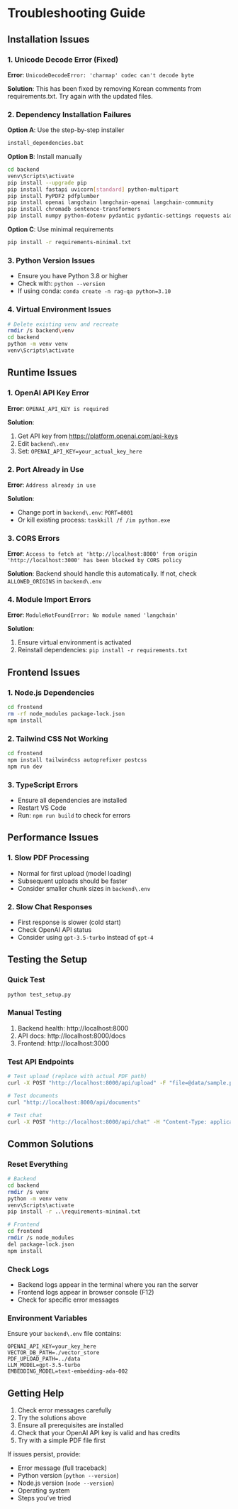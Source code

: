 # Troubleshooting Guide

## Installation Issues

### 1. Unicode Decode Error (Fixed)
**Error**: `UnicodeDecodeError: 'charmap' codec can't decode byte`

**Solution**: This has been fixed by removing Korean comments from requirements.txt. Try again with the updated files.

### 2. Dependency Installation Failures

**Option A**: Use the step-by-step installer
```bash
install_dependencies.bat
```

**Option B**: Install manually
```bash
cd backend
venv\Scripts\activate
pip install --upgrade pip
pip install fastapi uvicorn[standard] python-multipart
pip install PyPDF2 pdfplumber
pip install openai langchain langchain-openai langchain-community
pip install chromadb sentence-transformers
pip install numpy python-dotenv pydantic pydantic-settings requests aiofiles
```

**Option C**: Use minimal requirements
```bash
pip install -r requirements-minimal.txt
```

### 3. Python Version Issues
- Ensure you have Python 3.8 or higher
- Check with: `python --version`
- If using conda: `conda create -n rag-qa python=3.10`

### 4. Virtual Environment Issues
```bash
# Delete existing venv and recreate
rmdir /s backend\venv
cd backend
python -m venv venv
venv\Scripts\activate
```

## Runtime Issues

### 1. OpenAI API Key Error
**Error**: `OPENAI_API_KEY is required`

**Solution**:
1. Get API key from https://platform.openai.com/api-keys
2. Edit `backend\.env`
3. Set: `OPENAI_API_KEY=your_actual_key_here`

### 2. Port Already in Use
**Error**: `Address already in use`

**Solution**:
- Change port in `backend\.env`: `PORT=8001`
- Or kill existing process: `taskkill /f /im python.exe`

### 3. CORS Errors
**Error**: `Access to fetch at 'http://localhost:8000' from origin 'http://localhost:3000' has been blocked by CORS policy`

**Solution**: Backend should handle this automatically. If not, check `ALLOWED_ORIGINS` in `backend\.env`

### 4. Module Import Errors
**Error**: `ModuleNotFoundError: No module named 'langchain'`

**Solution**:
1. Ensure virtual environment is activated
2. Reinstall dependencies: `pip install -r requirements.txt`

## Frontend Issues

### 1. Node.js Dependencies
```bash
cd frontend
rm -rf node_modules package-lock.json
npm install
```

### 2. Tailwind CSS Not Working
```bash
cd frontend
npm install tailwindcss autoprefixer postcss
npm run dev
```

### 3. TypeScript Errors
- Ensure all dependencies are installed
- Restart VS Code
- Run: `npm run build` to check for errors

## Performance Issues

### 1. Slow PDF Processing
- Normal for first upload (model loading)
- Subsequent uploads should be faster
- Consider smaller chunk sizes in `backend\.env`

### 2. Slow Chat Responses
- First response is slower (cold start)
- Check OpenAI API status
- Consider using `gpt-3.5-turbo` instead of `gpt-4`

## Testing the Setup

### Quick Test
```bash
python test_setup.py
```

### Manual Testing
1. Backend health: http://localhost:8000
2. API docs: http://localhost:8000/docs
3. Frontend: http://localhost:3000

### Test API Endpoints
```bash
# Test upload (replace with actual PDF path)
curl -X POST "http://localhost:8000/api/upload" -F "file=@data/sample.pdf"

# Test documents
curl "http://localhost:8000/api/documents"

# Test chat
curl -X POST "http://localhost:8000/api/chat" -H "Content-Type: application/json" -d '{"question": "What is this document about?"}'
```

## Common Solutions

### Reset Everything
```bash
# Backend
cd backend
rmdir /s venv
python -m venv venv
venv\Scripts\activate
pip install -r ..\requirements-minimal.txt

# Frontend
cd frontend
rmdir /s node_modules
del package-lock.json
npm install
```

### Check Logs
- Backend logs appear in the terminal where you ran the server
- Frontend logs appear in browser console (F12)
- Check for specific error messages

### Environment Variables
Ensure your `backend\.env` file contains:
```
OPENAI_API_KEY=your_key_here
VECTOR_DB_PATH=./vector_store
PDF_UPLOAD_PATH=../data
LLM_MODEL=gpt-3.5-turbo
EMBEDDING_MODEL=text-embedding-ada-002
```

## Getting Help

1. Check error messages carefully
2. Try the solutions above
3. Ensure all prerequisites are installed
4. Check that your OpenAI API key is valid and has credits
5. Try with a simple PDF file first

If issues persist, provide:
- Error message (full traceback)
- Python version (`python --version`)
- Node.js version (`node --version`)
- Operating system
- Steps you've tried
